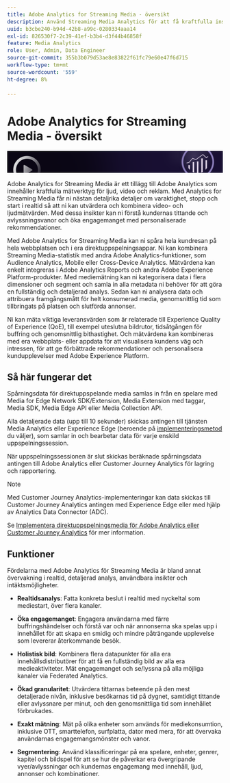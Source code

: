 ```yaml
---
title: Adobe Analytics for Streaming Media - översikt
description: Använd Streaming Media Analytics för att få kraftfulla insikter om innehåll, ljud och annonser.
uuid: b3cbe240-b94d-42b8-a99c-0280334aaa14
exl-id: 826530f7-2c39-41ef-b3b4-d3f44b46858f
feature: Media Analytics
role: User, Admin, Data Engineer
source-git-commit: 355b3b079d53ae8e83822f61fc79e60e47f6d715
workflow-type: tm+mt
source-wordcount: '559'
ht-degree: 8%

---
```


# Adobe Analytics for Streaming Media - översikt

![Banderoll](./assets/media_analytics_banner.png)

Adobe Analytics for Streaming Media är ett tillägg till Adobe Analytics som innehåller kraftfulla mätverktyg för ljud, video och reklam. Med Analytics for Streaming Media får ni nästan detaljrika detaljer om varaktighet, stopp och start i realtid så att ni kan utvärdera och kombinera video- och ljudmätvärden. Med dessa insikter kan ni förstå kundernas tittande och avlyssningsvanor och öka engagemanget med personaliserade rekommendationer.

Med Adobe Analytics for Streaming Media kan ni spåra hela kundresan på hela webbplatsen och i era direktuppspelningsappar. Ni kan kombinera Streaming Media-statistik med andra Adobe Analytics-funktioner, som Audience Analytics, Mobile eller Cross-Device Analytics. Mätvärdena kan enkelt integreras i Adobe Analytics Reports och andra Adobe Experience Platform-produkter. Med mediemätning kan ni kategorisera data i flera dimensioner och segment och samla in alla metadata ni behöver för att göra en fullständig och detaljerad analys. Sedan kan ni analysera data och attribuera framgångsmått för helt konsumerad media, genomsnittlig tid som tillbringats på platsen och slutförda annonser.

Ni kan mäta viktiga leveransvärden som är relaterade till Experience Quality of Experience (QoE), till exempel uteslutna bildrutor, tidsåtgången för buffring och genomsnittlig bithastighet. Och mätvärdena kan kombineras med era webbplats- eller appdata för att visualisera kundens väg och intressen, för att ge förbättrade rekommendationer och personalisera kundupplevelser med Adobe Experience Platform.

## Så här fungerar det

Spårningsdata för direktuppspelande media samlas in från en spelare med Media for Edge Network SDK/Extension, Media Extension med taggar, Media SDK, Media Edge API eller Media Collection API.

Alla detaljerade data (upp till 10 sekunder) skickas antingen till tjänsten Media Analytics eller Experience Edge (beroende på [implementeringsmetod](/help/implementation/overview.md) du väljer), som samlar in och bearbetar data för varje enskild uppspelningssession.

När uppspelningssessionen är slut skickas beräknade spårningsdata antingen till Adobe Analytics eller Customer Journey Analytics för lagring och rapportering.

>[!NOTE]
>
>Med Customer Journey Analytics-implementeringar kan data skickas till Customer Journey Analytics antingen med Experience Edge eller med hjälp av Analytics Data Connector (ADC).


Se [Implementera direktuppspelningsmedia för Adobe Analytics eller Customer Journey Analytics](/help/implementation/overview.md) för mer information.

## Funktioner

Fördelarna med Adobe Analytics för Streaming Media är bland annat övervakning i realtid, detaljerad analys, användbara insikter och intäktsmöjligheter.

* **Realtidsanalys**: Fatta konkreta beslut i realtid med nyckeltal som mediestart, över flera kanaler.

* **Öka engagemanget**: Engagera användarna med färre buffringshändelser och förstå var och när annonserna ska spelas upp i innehållet för att skapa en smidig och mindre påträngande upplevelse som levererar återkommande besök.

* **Holistisk bild**: Kombinera flera datapunkter för alla era innehållsdistributörer för att få en fullständig bild av alla era medieaktiviteter. Mät engagemanget och se/lyssna på alla möjliga kanaler via Federated Analytics.

* **Ökad granularitet**: Utvärdera tittarnas beteende på den mest detaljerade nivån, inklusive besökarnas tid på dygnet, samtidigt tittande eller avlyssnare per minut, och den genomsnittliga tid som innehållet förbrukades.

* **Exakt mätning**: Mät på olika enheter som används för mediekonsumtion, inklusive OTT, smarttelefon, surfplatta, dator med mera, för att övervaka användarnas engagemangsmönster och vanor.

* **Segmentering**: Använd klassificeringar på era spelare, enheter, genrer, kapitel och bildspel för att se hur de påverkar era övergripande vyer/avlyssningar och kundernas engagemang med innehåll, ljud, annonser och kombinationer.
